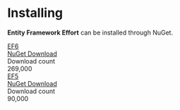 # Installing

**Entity Framework Effort** can be installed through NuGet.
<div class="row container-box-download">
                <div class="col-lg-4 box-download">
                    <div class="box-content">
                        <div class="version">
                            <a href="https://www.nuget.org/packages/Effort.EF6/" target="_blank" onclick="ga('send', 'event', { eventAction: 'download-ef6'});">
                                EF<span class="caracter-highlight align-top">6</span>
                            </a>
                        </div>
                        <a class="btn btn-lg btn-z wow zoomIn" role="button" href="https://www.nuget.org/packages/Effort.EF6/" target="_blank" onclick="ga('send', 'event', { eventAction: 'download-ef6'});" style="visibility: visible; animation-name: zoomIn;">
                            <i class="fas fa-cloud-download-alt"></i>
                            NuGet Download
                        </a>
                        <div class="counted-downloads">
                            Download count
                            <div class="actual-count-number">
                                269,000
                            </div>
                        </div>
                    </div>
                </div>
                <div class="col-lg-4 box-download">
                    <div class="box-content">
                        <div class="version">
                            <a href="https://www.nuget.org/packages/Effort" target="_blank" onclick="ga('send', 'event', { eventAction: 'download-efcore'});">
                                EF5
                            </a>
                        </div>
                        <a class="btn btn-lg btn-z wow zoomIn" role="button" href="https://www.nuget.org/packages/Effort" target="_blank" onclick="ga('send', 'event', { eventAction: 'download-efcore'});" style="visibility: visible; animation-name: zoomIn;">
                            <i class="fas fa-cloud-download-alt"></i>
                            NuGet Download
                        </a>
                        <div class="counted-downloads">
                            Download count
                            <div class="actual-count-number">
                                90,000
                            </div>
                        </div>
                    </div>
                </div>
            </div>
